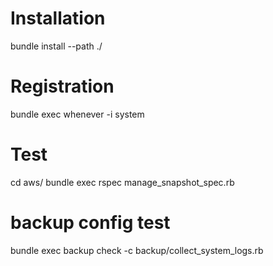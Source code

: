 # Installation
bundle install --path ./

# Registration
bundle exec whenever -i system

# Test
cd aws/
bundle exec rspec manage_snapshot_spec.rb

# backup config test
bundle exec backup check -c backup/collect_system_logs.rb
